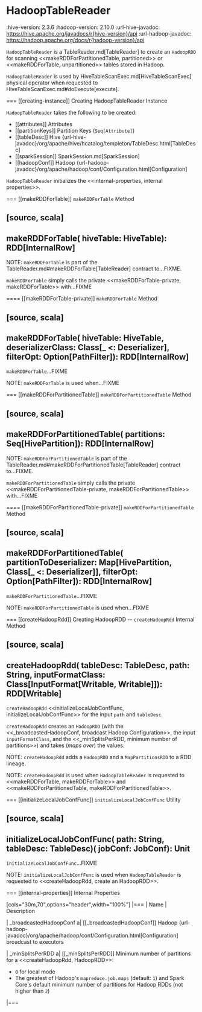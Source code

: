 # HadoopTableReader

:hive-version: 2.3.6
:hadoop-version: 2.10.0
:url-hive-javadoc: https://hive.apache.org/javadocs/r{hive-version}/api
:url-hadoop-javadoc: https://hadoop.apache.org/docs/r{hadoop-version}/api

`HadoopTableReader` is a TableReader.md[TableReader] to create an `HadoopRDD` for scanning <<makeRDDForPartitionedTable, partitioned>> or <<makeRDDForTable, unpartitioned>> tables stored in Hadoop.

`HadoopTableReader` is used by HiveTableScanExec.md[HiveTableScanExec] physical operator when requested to HiveTableScanExec.md#doExecute[execute].

=== [[creating-instance]] Creating HadoopTableReader Instance

`HadoopTableReader` takes the following to be created:

* [[attributes]] Attributes
* [[partitionKeys]] Partition Keys (`Seq[Attribute]`)
* [[tableDesc]] Hive {url-hive-javadoc}/org/apache/hive/hcatalog/templeton/TableDesc.html[TableDesc]
* [[sparkSession]] SparkSession.md[SparkSession]
* [[hadoopConf]] Hadoop {url-hadoop-javadoc}/org/apache/hadoop/conf/Configuration.html[Configuration]

`HadoopTableReader` initializes the <<internal-properties, internal properties>>.

=== [[makeRDDForTable]] `makeRDDForTable` Method

[source, scala]
----
makeRDDForTable(
  hiveTable: HiveTable): RDD[InternalRow]
----

NOTE: `makeRDDForTable` is part of the TableReader.md#makeRDDForTable[TableReader] contract to...FIXME.

`makeRDDForTable` simply calls the private <<makeRDDForTable-private, makeRDDForTable>> with...FIXME

==== [[makeRDDForTable-private]] `makeRDDForTable` Method

[source, scala]
----
makeRDDForTable(
  hiveTable: HiveTable,
  deserializerClass: Class[_ <: Deserializer],
  filterOpt: Option[PathFilter]): RDD[InternalRow]
----

`makeRDDForTable`...FIXME

NOTE: `makeRDDForTable` is used when...FIXME

=== [[makeRDDForPartitionedTable]] `makeRDDForPartitionedTable` Method

[source, scala]
----
makeRDDForPartitionedTable(
  partitions: Seq[HivePartition]): RDD[InternalRow]
----

NOTE: `makeRDDForPartitionedTable` is part of the TableReader.md#makeRDDForPartitionedTable[TableReader] contract to...FIXME.

`makeRDDForPartitionedTable` simply calls the private <<makeRDDForPartitionedTable-private, makeRDDForPartitionedTable>> with...FIXME

==== [[makeRDDForPartitionedTable-private]] `makeRDDForPartitionedTable` Method

[source, scala]
----
makeRDDForPartitionedTable(
  partitionToDeserializer: Map[HivePartition, Class[_ <: Deserializer]],
  filterOpt: Option[PathFilter]): RDD[InternalRow]
----

`makeRDDForPartitionedTable`...FIXME

NOTE: `makeRDDForPartitionedTable` is used when...FIXME

=== [[createHadoopRdd]] Creating HadoopRDD -- `createHadoopRdd` Internal Method

[source, scala]
----
createHadoopRdd(
  tableDesc: TableDesc,
  path: String,
  inputFormatClass: Class[InputFormat[Writable, Writable]]): RDD[Writable]
----

`createHadoopRdd` <<initializeLocalJobConfFunc, initializeLocalJobConfFunc>> for the input `path` and `tableDesc`.

`createHadoopRdd` creates an `HadoopRDD` (with the <<_broadcastedHadoopConf, broadcast Hadoop Configuration>>, the input `inputFormatClass`, and the <<_minSplitsPerRDD, minimum number of partitions>>) and takes (_maps over_) the values.

NOTE: `createHadoopRdd` adds a `HadoopRDD` and a `MapPartitionsRDD` to a RDD lineage.

NOTE: `createHadoopRdd` is used when `HadoopTableReader` is requested to <<makeRDDForTable, makeRDDForTable>> and <<makeRDDForPartitionedTable, makeRDDForPartitionedTable>>.

=== [[initializeLocalJobConfFunc]] `initializeLocalJobConfFunc` Utility

[source, scala]
----
initializeLocalJobConfFunc(
  path: String,
  tableDesc: TableDesc)(
    jobConf: JobConf): Unit
----

`initializeLocalJobConfFunc`...FIXME

NOTE: `initializeLocalJobConfFunc` is used when `HadoopTableReader` is requested to <<createHadoopRdd, create an HadoopRDD>>.

=== [[internal-properties]] Internal Properties

[cols="30m,70",options="header",width="100%"]
|===
| Name
| Description

| _broadcastedHadoopConf
a| [[_broadcastedHadoopConf]] Hadoop {url-hadoop-javadoc}/org/apache/hadoop/conf/Configuration.html[Configuration] broadcast to executors

| _minSplitsPerRDD
a| [[_minSplitsPerRDD]] Minimum number of partitions for a <<createHadoopRdd, HadoopRDD>>:

* `0` for local mode
* The greatest of Hadoop's `mapreduce.job.maps` (default: `1`) and Spark Core's default minimum number of partitions for Hadoop RDDs (not higher than `2`)

|===
